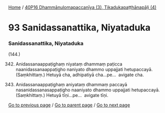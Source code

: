 
[Home](/) / [40P16 Dhammānulomapaccanīya (3), Tikadukapaṭṭhānapāḷi (4)](/tipitaka/40P16.md)

# 93 Sanidassanattika, Niyataduka

### Sanidassanattika, Niyataduka

(144.)

342. Anidassanaappaṭighaṃ niyataṃ dhammaṃ paṭicca naanidassanaappaṭigho naniyato dhammo uppajjati hetupaccayā. (Saṃkhittaṃ.) Hetuyā cha, adhipatiyā cha…pe…  avigate cha.

343. Anidassanaappaṭighaṃ aniyataṃ dhammaṃ paccayā nasanidassanasappaṭigho naaniyato dhammo uppajjati hetupaccayā. (Saṃkhittaṃ.) Hetuyā tīṇi…pe…  avigate tīṇi.

[Go to previous page](/tipitaka/40P16/92.md) / [Go to parent page](/tipitaka/40P16/0.md) / [Go to next page](/tipitaka/40P16/94.md)


